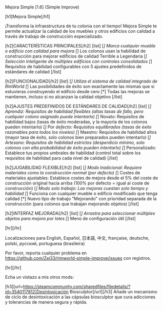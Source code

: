 Mejora Simple [1.6] (Simple Improve)

[h1]Mejora Simple[/h1]

¡Transforma la infraestructura de tu colonia con el tiempo! Mejora Simple te permite actualizar la calidad de los muebles y otros edificios con calidad a través de trabajo de construcción especializado.

[h2]CARACTERÍSTICAS PRINCIPALES[/h2]
[list]
[*] Marca cualquier mueble o edificio con calidad para mejora
[*] Los colonos usan la habilidad de construcción para mejorar edificios de calidad Terrible a Legendaria
[*] Selección inteligente de múltiples edificios con controles consolidados
[*] Requisitos de habilidad configurables con 5 ajustes predefinidos de estándares de calidad
[/list]

[h2]FUNCIONALIDAD[/h2]
[list]
[*] Utiliza el sistema de calidad integrado de RimWorld
[*] Las posibilidades de éxito son exactamente las mismas que si estuvieras construyendo el edificio desde cero
[*] Todas las mejoras se mantienen, incluso si no alcanzan la calidad objetivo
[/list]

[h2]AJUSTES PREDEFINIDOS DE ESTÁNDARES DE CALIDAD[/h2]
[list]
[*] Aprendiz: Requisitos de habilidad flexibles (altas tasas de fallo, pero cualquier colono asignado puede intentarlo)
[*] Novato: Requisitos de habilidad bajos (tasas de éxito moderadas, y la mayoría de los colonos pueden intentarlo)
[*] Por defecto: Requisitos equilibrados (tasas de éxito razonables para todos los niveles)
[*] Maestro: Requisitos de habilidad altos (mayor tasa de éxito, solo colonos bien preparados pueden intentarlo)
[*] Artesano: Requisitos de habilidad estrictos (desperdicio mínimo, solo colonos con alta probabilidad de éxito pueden intentarlo)
[*] Personalizado: Establece tus propios umbrales de habilidad (control total sobre los requisitos de habilidad para cada nivel de calidad)
[/list]

[h2]JUGABILIDAD FLEXIBLE[/h2]
[list]
[*] Modo tradicional: Requiere materiales como la construcción normal (por defecto)
[*] Costes de materiales ajustables: Establece costes de mejora desde el 5% del coste de construcción original hacia arriba (100% por defecto = igual al coste de construcción)
[*] Modo solo trabajo: Las mejoras cuestan solo tiempo y habilidad
[*] Funciona con cualquier mueble o edificio modificado que tenga calidad
[*] Nuevo tipo de trabajo "Mejorando" con prioridad separada de la construcción (para colonos que trabajan mejorando objetos)
[/list]

[h2]INTERFAZ MEJORADA[/h2]
[list]
[*] Arrastra para seleccionar múltiples objetos para mejora por lotes
[*] Menú de configuración útil
[/list]

[hr][/hr] 

Localizaciones para English, Español, 日本語, 中文, française, deutsche, polski, русский, portuguesa (brasileira)

Por favor, reporta cualquier problema en https://github.com/Zei33/rimworld-simple-improve/issues con registros.

[hr][/hr] 

Echa un vistazo a mis otros mods:

[h3][url=https://steamcommunity.com/sharedfiles/filedetails/?id=3540117812]Desintoxicación Biosculptor[/url][/h3]
Añade un mecanismo de ciclo de desintoxicación a las cápsulas biosculptor que cura adicciones y tolerancias de manera segura y rápida.